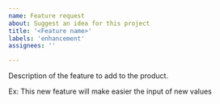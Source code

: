 ```yaml
---
name: Feature request
about: Suggest an idea for this project
title: '<Feature name>'
labels: 'enhancement'
assignees: ''

---
```


<Feature title>
  
Description of the feature to add to the product.
  
Ex: This new feature will make easier the input of new values
  


